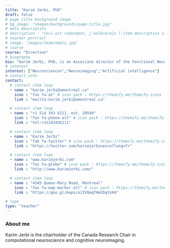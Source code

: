 ```yaml
---
title: "Karim Jerbi, PhD"
draft: false
# page title background image
# bg_image: "images/backgrounds/page-title.jpg"
# meta description
# description : "Ceci est redondant, j'enlèverais l'item description si cela ne fait pas trop laid."
# teacher portrait
# image: "images/team/empty.jpg"
# course
course: "Direction"
# biography
bio: "Karim Jerbi, PhD, is an Associate director of the Fonctional Neuroimaging Unit, Research Center of the Institut universitaire de gériatrie de Montréal, director of the Computational and Cognitive Neuroscience lab and an Associate professor at the psychology department at University of Montreal."
# interest
interest: ["Neurosciences","Neuroimaging","Artificial intelligence"]
# contact info
contact:
  # contact item loop
  - name : "karim.jerbi@umontreal.ca"
    icon : "fas fa-at" # icon pack : https://themify.me/themify-icons
    link : "mailto:karim.jerbi@umontreal.ca"

  # contact item loop
  - name : "+1 514 343 6111, ext. 29549"
    icon : "fas fa-phone-alt" # icon pack : https://themify.me/themify-icons
    link : "tel:+15143436111"

  # contact item loop
  - name : "Karim Jerbi"
    icon : "fab fa-twitter" # icon pack : https://themify.me/themify-icons
    link : "https://twitter.com/karimjerbineuro?lang=fr"

  # contact item loop
  - name : "www.karimjerbi.com"
    icon : "fas fa-globe" # icon pack : https://themify.me/themify-icons
    link : "http://www.karimjerbi.com/"

  # contact item loop
  - name : "4545 Queen-Mary Road, Montreal"
    icon : "fas fa-map-marker-alt" # icon pack : https://themify.me/themify-icons
    link : "https://goo.gl/maps/oJZVQeq7Hm3DqYsKA"

# type
type: "teacher"
---
```


### About me

Karim Jerbi is the chairholder of the Canada Research Chair in computational neuroscience and cognitive neuroimaging.
